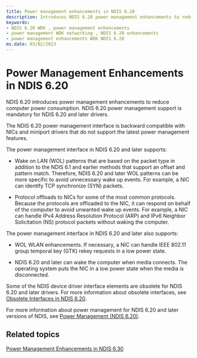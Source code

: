 ```yaml
---
title: Power management enhancements in NDIS 6.20
description: Introduces NDIS 6.20 power management enhancements to reduce computer power consumption
keywords:
- NDIS 6.20 WDK , power management enhancements
- power management WDK networking , NDIS 6.20 enhancements
- power management enhancements WDK NDIS 6.20
ms.date: 03/02/2023
---
```


# Power Management Enhancements in NDIS 6.20





NDIS 6.20 introduces power management enhancements to reduce computer power consumption. NDIS 6.20 power management support is mandatory for NDIS 6.20 and later drivers.

The NDIS 6.20 power management interface is backward compatible with NICs and miniport drivers that do not support the latest power management features.

The power management interface in NDIS 6.20 and later supports:

-   Wake on LAN (WOL) patterns that are based on the packet type in addition to the NDIS 6.1 and earlier methods that support an offset and pattern match. Therefore, NDIS 6.20 and later WOL patterns can be more specific to avoid unnecessary wake up events. For example, a NIC can identify TCP synchronize (SYN) packets.

-   Protocol offloads to NICs for some of the most common protocols. Because the protocols are offloaded to the NIC, it can respond on behalf of the computer to avoid unwanted wake up events. For example, a NIC can handle IPv4 Address Resolution Protocol (ARP) and IPv6 Neighbor Solicitation (NS) protocol packets without waking the computer.

The power management interface in NDIS 6.20 and later also supports:

-   WOL WLAN enhancements. If necessary, a NIC can handle IEEE 802.11 group temporal key (GTK) rekey requests in a low power state.

-   NDIS 6.20 and later can wake the computer when media connects. The operating system puts the NIC in a low power state when the media is disconnected.

Some of the NDIS device driver interface elements are obsolete for NDIS 6.20 and later drivers. For more information about obsolete interfaces, see [Obsolete Interfaces in NDIS 6.20](obsolete-interfaces-in-ndis-6-20.md).

For more information about power management for NDIS 6.20 and later versions of NDIS, see [Power Management (NDIS 6.20)](ndis-power-management-overview.md).

## Related topics


[Power Management Enhancements in NDIS 6.30](introduction-to-ndis-6-30.md)

 

 






